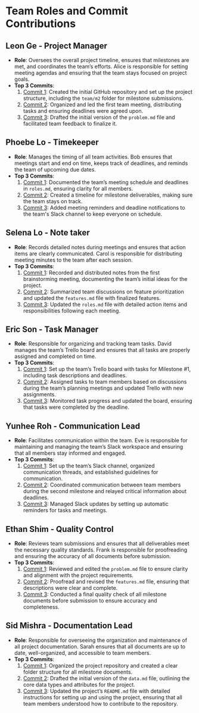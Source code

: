 # Team Roles and Commit Contributions

## Leon Ge - Project Manager
- **Role**: Oversees the overall project timeline, ensures that milestones are met, and coordinates the team’s efforts. Alice is responsible for setting meeting agendas and ensuring that the team stays focused on project goals.
- **Top 3 Commits**:
  1. [Commit 1](https://github.com/repo/commit1): Created the initial GitHub repository and set up the project structure, including the `team/m2` folder for milestone submissions.
  2. [Commit 2](https://github.com/repo/commit2): Organized and led the first team meeting, distributing tasks and ensuring deadlines were agreed upon.
  3. [Commit 3](https://github.com/repo/commit3): Drafted the initial version of the `problem.md` file and facilitated team feedback to finalize it.

## Phoebe Lo - Timekeeper
- **Role**: Manages the timing of all team activities. Bob ensures that meetings start and end on time, keeps track of deadlines, and reminds the team of upcoming due dates.
- **Top 3 Commits**:
  1. [Commit 1](https://github.com/repo/commit1): Documented the team’s meeting schedule and deadlines in `roles.md`, ensuring clarity for all members.
  2. [Commit 2](https://github.com/repo/commit2): Created a timeline for milestone deliverables, making sure the team stays on track.
  3. [Commit 3](https://github.com/repo/commit3): Added meeting reminders and deadline notifications to the team's Slack channel to keep everyone on schedule.

## Selena Lo - Note taker
- **Role**: Records detailed notes during meetings and ensures that action items are clearly communicated. Carol is responsible for distributing meeting minutes to the team after each session.
- **Top 3 Commits**:
  1. [Commit 1](https://github.com/repo/commit1): Recorded and distributed notes from the first brainstorming meeting, documenting the team’s initial ideas for the project.
  2. [Commit 2](https://github.com/repo/commit2): Summarized team discussions on feature prioritization and updated the `features.md` file with finalized features.
  3. [Commit 3](https://github.com/repo/commit3): Updated the `roles.md` file with detailed action items and responsibilities following each meeting.

## Eric Son - Task Manager
- **Role**: Responsible for organizing and tracking team tasks. David manages the team’s Trello board and ensures that all tasks are properly assigned and completed on time.
- **Top 3 Commits**:
  1. [Commit 1](https://github.com/repo/commit1): Set up the team’s Trello board with tasks for Milestone #1, including task descriptions and deadlines.
  2. [Commit 2](https://github.com/repo/commit2): Assigned tasks to team members based on discussions during the team’s planning meetings and updated Trello with new assignments.
  3. [Commit 3](https://github.com/repo/commit3): Monitored task progress and updated the board, ensuring that tasks were completed by the deadline.

## Yunhee Roh - Communication Lead
- **Role**: Facilitates communication within the team. Eve is responsible for maintaining and managing the team’s Slack workspace and ensuring that all members stay informed and engaged.
- **Top 3 Commits**:
  1. [Commit 1](https://github.com/repo/commit1): Set up the team’s Slack channel, organized communication threads, and established guidelines for communication.
  2. [Commit 2](https://github.com/repo/commit2): Coordinated communication between team members during the second milestone and relayed critical information about deadlines.
  3. [Commit 3](https://github.com/repo/commit3): Managed Slack updates by setting up automatic reminders for tasks and meetings.

## Ethan Shim - Quality Control
- **Role**: Reviews team submissions and ensures that all deliverables meet the necessary quality standards. Frank is responsible for proofreading and ensuring the accuracy of all documents before submission.
- **Top 3 Commits**:
  1. [Commit 1](https://github.com/repo/commit1): Reviewed and edited the `problem.md` file to ensure clarity and alignment with the project requirements.
  2. [Commit 2](https://github.com/repo/commit2): Proofread and revised the `features.md` file, ensuring that descriptions were clear and complete.
  3. [Commit 3](https://github.com/repo/commit3): Conducted a final quality check of all milestone documents before submission to ensure accuracy and completeness.

## Sid Mishra - Documentation Lead
- **Role**: Responsible for overseeing the organization and maintenance of all project documentation. Sarah ensures that all documents are up to date, well-organized, and accessible to team members.
- **Top 3 Commits**:
  1. [Commit 1](https://github.com/repo/commit1): Organized the project repository and created a clear folder structure for all milestone documents.
  2. [Commit 2](https://github.com/repo/commit2): Drafted the initial version of the `data.md` file, outlining the core data types and attributes for the project.
  3. [Commit 3](https://github.com/repo/commit3): Updated the project’s `README.md` file with detailed instructions for setting up and using the project, ensuring that all team members understood how to contribute to the repository.
